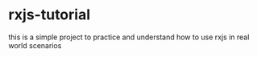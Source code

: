 # rxjs-tutorial
this is a simple project to practice and understand how to use rxjs in real world scenarios
